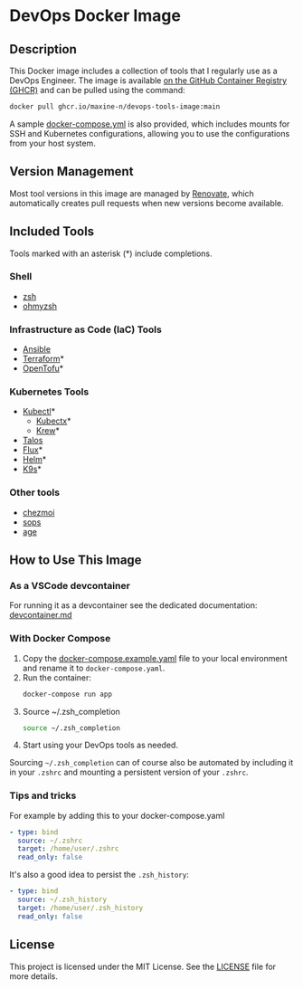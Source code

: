 
# DevOps Docker Image

## Description
This Docker image includes a collection of tools that I regularly use as a DevOps Engineer. The image is available [on the GitHub Container Registry (GHCR)](https://github.com/Maxine-N/DevOps-Tools-Image/pkgs/container/devops-tools-image) and can be pulled using the command:
```sh
docker pull ghcr.io/maxine-n/devops-tools-image:main
```
A sample [docker-compose.yml](docker-compose.example.yaml) is also provided, which includes mounts for SSH and Kubernetes configurations, allowing you to use the configurations from your host system.

## Version Management
Most tool versions in this image are managed by [Renovate](https://renovatebot.com), which automatically creates pull requests when new versions become available.

## Included Tools
Tools marked with an asterisk (*) include completions.

### Shell
- [zsh](https://www.zsh.org)
- [ohmyzsh](https://ohmyz.sh)

### Infrastructure as Code (IaC) Tools
- [Ansible](https://www.ansible.com)
- [Terraform](https://www.terraform.io)*
- [OpenTofu](https://opentofu.org)*

### Kubernetes Tools
- [Kubectl](https://kubernetes.io/de/docs/reference/kubectl)*
  - [Kubectx](https://kubectx.dev)*
  - [Krew](https://krew.sigs.k8s.io)*
- [Talos](https://www.talos.dev/)
- [Flux](https://fluxcd.io)*
- [Helm](https://helm.sh)*
- [K9s](https://k9scli.io)*

### Other tools 
- [chezmoi](https://www.chezmoi.io)
- [sops](https://getsops.io)
- [age](https://age-encryption.org)

## How to Use This Image 
### As a VSCode devcontainer
For running it as a devcontainer see the dedicated documentation: [devcontainer.md](docs/devcontainer.md)
### With Docker Compose
1. Copy the [docker-compose.example.yaml](docker-compose.example.yaml) file to your local environment and rename it to `docker-compose.yaml`.
1. Run the container:
    ```sh
    docker-compose run app
    ```
1. Source ~/.zsh_completion
    ```sh
    source ~/.zsh_completion
    ```
1. Start using your DevOps tools as needed.

Sourcing `~/.zsh_completion` can of course also be automated by including it in your `.zshrc` and mounting a persistent version of your `.zshrc`. 

### Tips and tricks

For example by adding this to your docker-compose.yaml
```yaml
- type: bind
  source: ~/.zshrc
  target: /home/user/.zshrc
  read_only: false
```
It's also a good idea to persist the `.zsh_history`:
```yaml
- type: bind
  source: ~/.zsh_history
  target: /home/user/.zsh_history
  read_only: false
```

## License
This project is licensed under the MIT License. See the [LICENSE](LICENSE) file for more details.